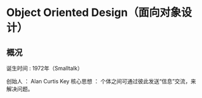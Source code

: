 # Object Oriented Design（面向对象设计）
## 概况
诞生时间 : 1972年（Smalltalk） 

创始人 ： Alan Curtis Key 
核心思想 ： 个体之间可通过彼此发送“信息”交流，来解决问题。 
